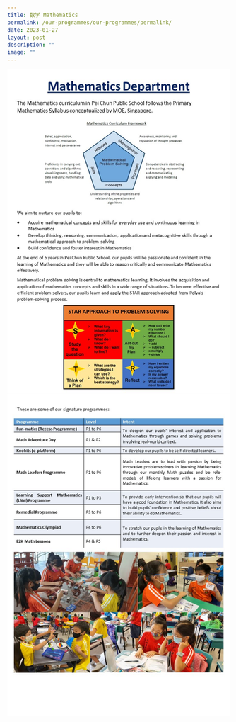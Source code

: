 ```yaml
---
title: 数学 Mathematics
permalink: /our-programmes/our-programmes/permalink/
date: 2023-01-27
layout: post
description: ""
image: ""
---
```

![](/images/Maths.jpg)
![](/images/Maths%201.jpg)